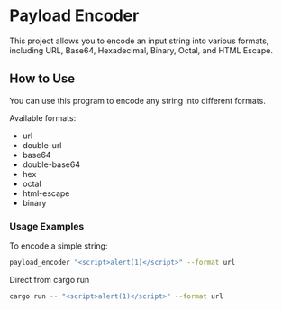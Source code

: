 # Payload Encoder

This project allows you to encode an input string into various formats, including URL, Base64, Hexadecimal, Binary, Octal, and HTML Escape.

## How to Use

You can use this program to encode any string into different formats.

Available formats:
- url
- double-url
- base64
- double-base64
- hex
- octal
- html-escape
- binary


### Usage Examples

To encode a simple string:

```bash
payload_encoder "<script>alert(1)</script>" --format url
```

Direct from cargo run
```bash
cargo run -- "<script>alert(1)</script>" --format url 
```
